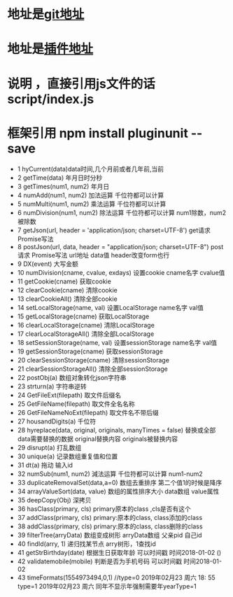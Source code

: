 # 地址是[git地址](https://github.com/443484208/pluginunit)  
# 地址是[插件地址](https://www.npmjs.com/package/pluginunit)  
# 说明 ，直接引用js文件的话script/index.js     
# 框架引用 npm install pluginunit --save    
* 1  hyCurrent(data)data时间,几个月前或者几年前,当前  
* 2  getTime(data) 年月日时分秒  
* 3   getTimes(num1, num2) 年月日  
* 4   numAdd(num1, num2) 加法运算 千位符都可以计算  
* 5   numMulti(num1, num2) 乘法运算 千位符都可以计算  
* 6   numDivision(num1, num2) 除法运算 千位符都可以计算  num1除数，num2被除数  
* 7   getJson(url, header = 'application/json; charset=UTF-8') get请求 Promise写法     
* 8   postJson(url, data, header = "application/json; charset=UTF-8")  post请求 Promise写法  url地址 data值 header改变form也行   
* 9   DX(event) 大写金额   
* 10  numDivision(cname, cvalue, exdays) 设置cookie cname名字 cvalue值  
* 11  getCookie(cname) 获取cookie   
* 12  clearCookie(cname) 清除cookie   
* 13  clearCookieAll() 清除全部cookie   
* 14  setLocalStorage(name, val) 设置LocalStorage   name名字 val值   
* 15  getLocalStorage(cname) 获取LocalStorage   
* 16  clearLocalStorage(cname) 清除LocalStorage   
* 17  clearLocalStorageAll() 清除全部LocalStorage   
* 18  setSessionStorage(name, val) 设置sessionStorage  name名字 val值  
* 19  getSessionStorage(cname) 获取sessionStorage   
* 20  clearSessionStorage(cname) 清除sessionStorage   
* 21  clearSessionStorageAll() 清除全部sessionStorage   
* 22  postObj(a) 数组对象转化json字符串   
* 23  strturn(a) 字符串逆转   
* 24  GetFileExt(filepath) 取文件后缀名   
* 25  GetFileName(filepath) 取文件全名名称    
* 26  GetFileNameNoExt(filepath) 取文件名不带后缀    
* 27  housandDigits(a) 千位符   
* 28  hyreplace(data, original, originals, manyTimes = false) 替换或全部   data需要替换的数据 original替换内容 originals被替换内容   
* 29  disrupt(a) 打乱数组    
* 30  unique(a) 记录数组重复值和位置    
* 31  dt(a) 拖动 输入id   
* 32  numSub(num1, num2) 減法运算 千位符都可以计算  num1-num2   
* 33  duplicateRemovalSet(data,a=0) 数组去重排序 第二个值1的时候是降序   
* 34  arrayValueSort(data, value) 数组的属性排序大小  data数组 value属性  
* 35  deepCopy(Obj) 深拷贝   
* 36  hasClass(primary, cls)  primary原本的class ,cls是否有这个   
* 37  addClass(primary, cls)  primary:原本的class, class添加的class   
* 38  addClass(primary, cls)  primary:原本的class, class删除的class   
* 39  filterTree(arryData)  数组变成树形  arryData数组 父亲pid 自己id  
* 40   findId(arry, 1)  递归找某节点  arry树形，1查找id  
* 41  getStrBirthday(date) 根据生日获取年龄 可以时间戳 时间2018-01-02 ()  
* 42 validatemobile(mobile)  判断是否为手机号码 可以时间戳 时间2018-01-02   
* 43 timeFormats(1554973494,0,1) 	//type=0 2019年02月23 周六 18: 55 type=1  2019年02月23 周六 同年不显示年强制需要年yearType=1  
		
	

